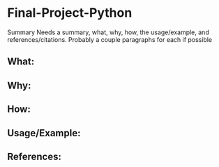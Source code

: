 # Final-Project-Python
Summary
Needs a summary, what, why, how, the usage/example, and references/citations. Probably a couple paragraphs for each if possible

## What:

## Why:

## How:

## Usage/Example:

## References:
